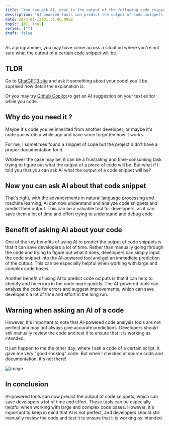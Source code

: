 ```yaml
---
title: "You can ask AI, what is the output of the following code snippet ..."
description: "AI-powered tools can predict the output of code snippets, saving developers time & effort. However, it's important to review & test the code manually as AI is not perfect"
date: 2023-01-13T01:31:00.000Z
topic: [AI, tool]
series: [""]
draft: false
---
```

As a programmer, you may have come across a situation where you're not sure what the output of a certain code snippet will be. 

## TLDR
Go to [ChatGPT3 site](https://chat.openai.com/chat) and ask it something about your code! you'll be suprised how detail the explanation is.

Or you may try [Github Copilot](https://github.com/features/copilot) to get an AI suggestion on your text editor while you code.

## Why do you need it ?

Maybe it's code you've inherited from another developer, or maybe it's code you wrote a while ago and have since forgotten how it works. 

For me, I sometimes found a snippet of code but the project didn't have a proper documentation for it.

Whatever the case may be, it can be a frustrating and time-consuming task trying to figure out what the output of a piece of code will be. But what if I told you that you can ask AI what the output of a code snippet will be?

## Now you can ask AI about that code snippet

That's right, with the advancements in natural language processing and machine learning, AI can now understand and analyze code snippets and predict their output. This can be a valuable tool for developers, as it can save them a lot of time and effort trying to understand and debug code.

## Benefit of asking AI about your code

One of the key benefits of using AI to predict the output of code snippets is that it can save developers a lot of time. Rather than manually going through the code and trying to figure out what it does, developers can simply input the code snippet into the AI-powered tool and get an immediate prediction of the output. This can be especially helpful when working with large and complex code bases.

Another benefit of using AI to predict code outputs is that it can help to identify and fix errors in the code more quickly. The AI-powered tools can analyze the code for errors and suggest improvements, which can save developers a lot of time and effort in the long run.

## Warning when asking an AI of a code

However, it's important to note that AI-powered code analysis tools are not perfect and may not always give accurate predictions. Developers should still manually review the code and test it to ensure that it is working as intended.

It just happen to me the other day, where I ask a code of a certain script, it gave me very "good-looking" code. But when I checked at source code and documentation, it's not there!

![image](https://i.ibb.co/3drP4MN/a.png)

## In conclusion

AI-powered tools can now predict the output of code snippets, which can save developers a lot of time and effort. These tools can be especially helpful when working with large and complex code bases. However, it's important to keep in mind that AI is not perfect, and developers should still manually review the code and test it to ensure that it is working as intended.


